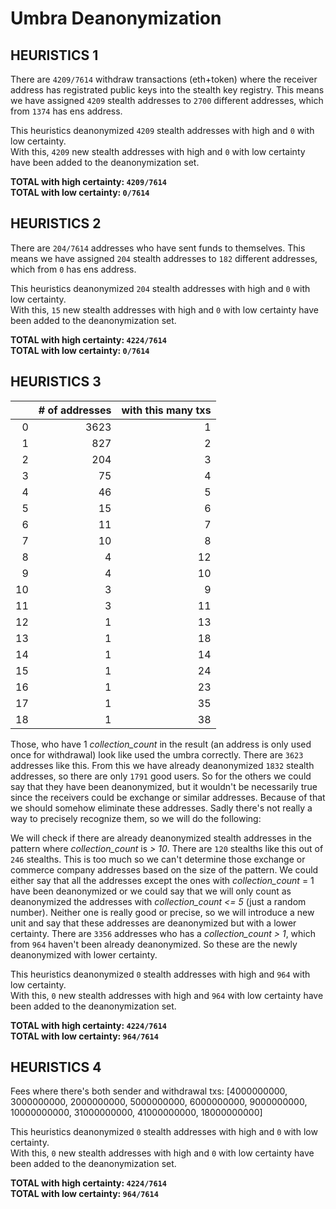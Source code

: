 # Umbra Deanonymization

## HEURISTICS 1

There are `4209/7614` withdraw transactions (eth+token) where the receiver address has registrated public keys into the stealth key registry.
This means we have assigned `4209` stealth addresses to `2700` different addresses, which from `1374` has ens address.

This heuristics deanonymized `4209` stealth addresses with high and `0` with low certainty.  
With this, `4209` new stealth addresses with high and `0` with low certainty have been added to the deanonymization set.

**TOTAL with high certainty: `4209/7614`**  
**TOTAL with low certainty: `0/7614`**

## HEURISTICS 2

There are `204/7614` addresses who have sent funds to themselves.
This means we have assigned `204` stealth addresses to `182` different addresses,
which from `0` has ens address.

This heuristics deanonymized `204` stealth addresses with high and `0` with low certainty.  
With this, `15` new stealth addresses with high and `0` with low certainty have been added to the deanonymization set.

**TOTAL with high certainty: `4224/7614`**  
**TOTAL with low certainty: `0/7614`**

## HEURISTICS 3

|    |   # of addresses |   with this many txs |
|---:|-----------------:|---------------------:|
|  0 |             3623 |                    1 |
|  1 |              827 |                    2 |
|  2 |              204 |                    3 |
|  3 |               75 |                    4 |
|  4 |               46 |                    5 |
|  5 |               15 |                    6 |
|  6 |               11 |                    7 |
|  7 |               10 |                    8 |
|  8 |                4 |                   12 |
|  9 |                4 |                   10 |
| 10 |                3 |                    9 |
| 11 |                3 |                   11 |
| 12 |                1 |                   13 |
| 13 |                1 |                   18 |
| 14 |                1 |                   14 |
| 15 |                1 |                   24 |
| 16 |                1 |                   23 |
| 17 |                1 |                   35 |
| 18 |                1 |                   38 |

Those, who have 1 *collection_count* in the result (an address is only used once for withdrawal) look like used the umbra correctly. There are `3623` addresses like this.
From this we have already deanonymized `1832` stealth addresses, so there are only `1791` good users.
So for the others we could say that they have been deanonymized, but it wouldn't be necessarily true since the receivers could be exchange or similar addresses. Because of that we should somehow eliminate these addresses. Sadly there's not really a way to precisely recognize them, so we will do the following:

We will check if there are already deanonymized stealth addresses in the pattern where *collection_count* is *> 10*.
There are `120` stealths like this out of `246` stealths.
This is too much so we can't determine those exchange or commerce company addresses based on the size of the pattern. We could either say that all the addresses except the ones with *collection_count* = 1 have been deanonymized or we could say that we will only count as deanonymized the addresses with *collection_count* *<= 5* (just a random number).
Neither one is really good or precise, so we will introduce a new unit and say that these addresses are deanonymized but with a lower certainty.
There are `3356` addresses who has a *collection_count* *> 1*, which from `964` haven't been already deanonymized. So these are the newly deanonymized with lower certainty.

This heuristics deanonymized `0` stealth addresses with high and `964` with low certainty.  
With this, `0` new stealth addresses with high and `964` with low certainty have been added to the deanonymization set.

**TOTAL with high certainty: `4224/7614`**  
**TOTAL with low certainty: `964/7614`**

## HEURISTICS 4

Fees where there's both sender and withdrawal txs: [4000000000, 3000000000, 2000000000, 5000000000, 6000000000, 9000000000, 10000000000, 31000000000, 41000000000, 18000000000]

This heuristics deanonymized `0` stealth addresses with high and `0` with low certainty.  
With this, `0` new stealth addresses with high and `0` with low certainty have been added to the deanonymization set.

**TOTAL with high certainty: `4224/7614`**  
**TOTAL with low certainty: `964/7614`**
